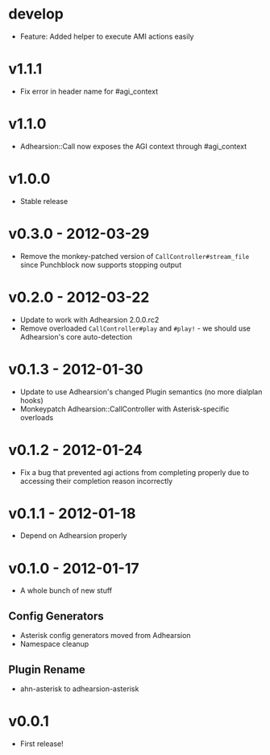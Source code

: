 # develop
  * Feature: Added helper to execute AMI actions easily

# v1.1.1
  * Fix error in header name for #agi_context

# v1.1.0
  * Adhearsion::Call now exposes the AGI context through #agi_context

# v1.0.0
  * Stable release

# v0.3.0 - 2012-03-29
  * Remove the monkey-patched version of `CallController#stream_file` since Punchblock now supports stopping output

# v0.2.0 - 2012-03-22
  * Update to work with Adhearsion 2.0.0.rc2
  * Remove overloaded `CallController#play` and `#play!` - we should use Adhearsion's core auto-detection

# v0.1.3 - 2012-01-30
  * Update to use Adhearsion's changed Plugin semantics (no more dialplan hooks)
  * Monkeypatch Adhearsion::CallController with Asterisk-specific overloads

# v0.1.2 - 2012-01-24
  * Fix a bug that prevented agi actions from completing properly due to accessing their completion reason incorrectly

# v0.1.1 - 2012-01-18
  * Depend on Adhearsion properly

# v0.1.0 - 2012-01-17
  * A whole bunch of new stuff

## Config Generators
  * Asterisk config generators moved from Adhearsion
  * Namespace cleanup

## Plugin Rename
  * ahn-asterisk to adhearsion-asterisk

# v0.0.1
  * First release!
